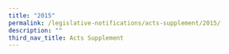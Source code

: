 ```yaml
---
title: "2015"
permalink: /legislative-notifications/acts-supplement/2015/
description: ""
third_nav_title: Acts Supplement
---
```

